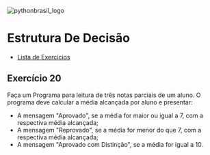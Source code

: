 ![pythonbrasil_logo](https://github.com/MatheusLPolidoro/python_brasil/assets/89528428/7c43d52a-bf1a-4add-9b72-72962962a3f9)

# Estrutura De Decisão 
- [Lista de Exercícios](https://github.com/MatheusLPolidoro/python_brasil)

## Exercício 20

Faça um Programa para leitura de três notas parciais de um aluno. O programa deve calcular a média alcançada por aluno e presentar:

- A mensagem "Aprovado", se a média for maior ou igual a 7, com a respectiva média alcançada;
- A mensagem "Reprovado", se a média for menor do que 7, com a respectiva média alcançada;
- A mensagem "Aprovado com Distinção", se a média for igual a 10.